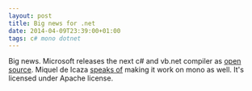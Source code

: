 ```yaml
---
layout: post
title: Big news for .net
date: 2014-04-09T23:39:00+01:00
tags: c# mono dotnet
---
```


Big news. Microsoft releases the next c# and vb.net compiler as [open source](http://msdn.microsoft.com/en-us/vstudio/roslyn.aspx). Miquel de Icaza [speaks of](http://tirania.org/blog/archive/2014/Apr-09.html) making it work on mono as well. It's licensed under Apache license.
